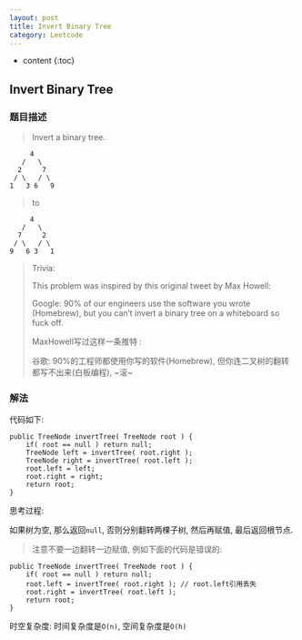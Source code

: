 ```yaml
---
layout: post
title: Invert Binary Tree
category: Leetcode
---
```


* content
{:toc}

## Invert Binary Tree

### 题目描述

> Invert a binary tree.
>
         4
       /   \
      2     7
     / \   / \
    1   3 6   9
>
> to
>
         4
       /   \
      7     2
     / \   / \
    9   6 3   1
>
> Trivia:
>
> This problem was inspired by this original tweet by Max Howell:
>
> Google: 90% of our engineers use the software you wrote (Homebrew), but you can’t invert a binary tree on a whiteboard so fuck off.
>
> MaxHowell写过这样一条推特 :
>
> 谷歌: 90%的工程师都使用你写的软件(Homebrew), 但你连二叉树的翻转都写不出来(白板编程), ~滚~

### 解法

代码如下:

    public TreeNode invertTree( TreeNode root ) {
        if( root == null ) return null;
        TreeNode left = invertTree( root.right );
        TreeNode right = invertTree( root.left );
        root.left = left;
        root.right = right;
        return root;
    }

思考过程:

如果树为空, 那么返回`null`, 否则分别翻转两棵子树, 然后再赋值, 最后返回根节点.

> 注意不要一边翻转一边赋值, 例如下面的代码是错误的:
>
    public TreeNode invertTree( TreeNode root ) {
        if( root == null ) return null;
        root.left = invertTree( root.right ); // root.left引用丢失
        root.right = invertTree( root.left );
        return root;
    }

时空复杂度: 时间复杂度是`O(n)`, 空间复杂度是`O(h)`